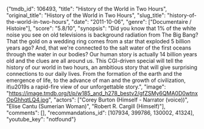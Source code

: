 {"tmdb_id": 106493, "title": "History of the World in Two Hours", "original_title": "History of the World in Two Hours", "slug_title": "history-of-the-world-in-two-hours", "date": "2011-10-06", "genre": ["Documentaire / Histoire"], "score": "5.8/10", "synopsis": "Did you know that 1% of the white noise you see on old televisions is background radiation from The Big Bang? That the gold on a wedding ring comes from a star that exploded 5 billion years ago? And, that we're connected to the salt water of the first oceans through the water in our bodies? Our human story is actually 14 billion years old and the clues are all around us. This CGI-driven special will tell the history of our world in two hours, an ambitious story that will give surprising connections to our daily lives. From the formation of the earth and the emergence of life, to the advance of man and the growth of civilization, it\u2019s a rapid-fire view of our unforgettable story.", "image": "https://image.tmdb.org/t/p/w185_and_h278_bestv2/gfZSMy6QMA0D0wtnxOpGhhqtLQ4.jpg", "actors": ["Corey Burton (Himself - Narrator (voice))", "Elise Cantu (Sumerian Woman)", "Robert R. Cargill (Himself)"], "comments": [], "recommandations_id": [107934, 399786, 130002, 41324], "youtube_key": "notfound"}